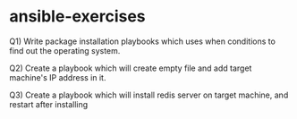 # ansible-exercises

Q1)
Write package installation playbooks which uses when conditions to find out the operating system.

Q2)
Create a playbook which will create empty file and add target machine's IP address in it.

Q3)
Create a playbook which will install redis server on target machine, and restart after installing

